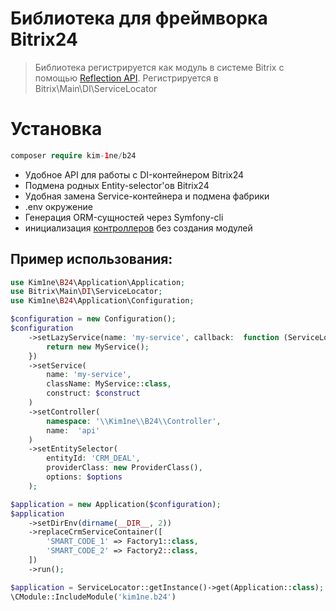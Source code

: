 # Библиотека для фреймворка Bitrix24

> Библиотека регистрируется как модуль в системе Bitrix с помощью [Reflection API](https://www.php.net/manual/ru/book.reflection.php). 
> Регистрируется в Bitrix\Main\DI\ServiceLocator  

# Установка
```php
composer require kim-1ne/b24
```
- Удобное API для работы с DI-контейнером Bitrix24
- Подмена родных Entity-selector'ов Bitrix24
- Удобная замена Service-контейнера и подмена фабрики
- .env окружение
- Генерация ORM-сущностей через Symfony-cli
- инициализация [контроллеров](https://dev.1c-bitrix.ru/learning/course/index.php?COURSE_ID=43&LESSON_ID=6436&LESSON_PATH=3913.3516.5062.3750.6436&ysclid=mdvsayimn9358699657) без создания модулей
## Пример использования:
```php
use Kim1ne\B24\Application\Application;
use Bitrix\Main\DI\ServiceLocator;
use Kim1ne\B24\Application\Configuration;

$configuration = new Configuration();
$configuration
    ->setLazyService(name: 'my-service', callback:  function (ServiceLocator $locator) {
        return new MyService();
    })
    ->setService(
        name: 'my-service', 
        className: MyService::class, 
        construct: $construct
    )
    ->setController(
        namespace: '\\Kim1ne\\B24\\Controller', 
        name:  'api'
    )
    ->setEntitySelector(
        entityId: 'CRM_DEAL',
        providerClass: new ProviderClass(),
        options: $options  
    );

$application = new Application($configuration);
$application
    ->setDirEnv(dirname(__DIR__, 2))
    ->replaceCrmServiceContainer([
        'SMART_CODE_1' => Factory1::class,
        'SMART_CODE_2' => Factory2::class,
    ])
    ->run();

$application = ServiceLocator::getInstance()->get(Application::class);
\CModule::IncludeModule('kim1ne.b24')
```
